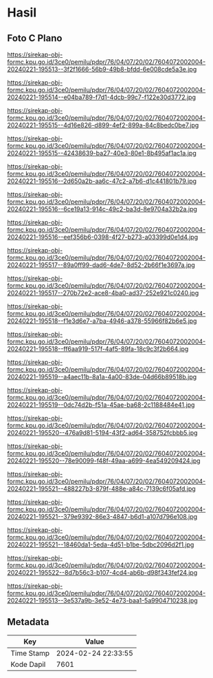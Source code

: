 # Hasil

## Foto C Plano

https://sirekap-obj-formc.kpu.go.id/3ce0/pemilu/pdpr/76/04/07/20/02/7604072002004-20240221-195513--3f2f1666-56b9-49b8-bfdd-6e008cde5a3e.jpg

https://sirekap-obj-formc.kpu.go.id/3ce0/pemilu/pdpr/76/04/07/20/02/7604072002004-20240221-195514--e04ba789-f7d1-4dcb-99c7-f122e30d3772.jpg

https://sirekap-obj-formc.kpu.go.id/3ce0/pemilu/pdpr/76/04/07/20/02/7604072002004-20240221-195515--4d16e826-d899-4ef2-899a-84c8bedc0be7.jpg

https://sirekap-obj-formc.kpu.go.id/3ce0/pemilu/pdpr/76/04/07/20/02/7604072002004-20240221-195515--42438639-ba27-40e3-80e1-8b495af1ac1a.jpg

https://sirekap-obj-formc.kpu.go.id/3ce0/pemilu/pdpr/76/04/07/20/02/7604072002004-20240221-195516--2d650a2b-aa6c-47c2-a7b6-d1c441801b79.jpg

https://sirekap-obj-formc.kpu.go.id/3ce0/pemilu/pdpr/76/04/07/20/02/7604072002004-20240221-195516--6ce19a13-914c-49c2-ba3d-8e9704a32b2a.jpg

https://sirekap-obj-formc.kpu.go.id/3ce0/pemilu/pdpr/76/04/07/20/02/7604072002004-20240221-195516--eef356b6-0398-4f27-b273-a03399d0e1d4.jpg

https://sirekap-obj-formc.kpu.go.id/3ce0/pemilu/pdpr/76/04/07/20/02/7604072002004-20240221-195517--89a0ff99-dad6-4de7-8d52-2b66f1e3697a.jpg

https://sirekap-obj-formc.kpu.go.id/3ce0/pemilu/pdpr/76/04/07/20/02/7604072002004-20240221-195517--270b72e2-ace8-4ba0-ad37-252e921c0240.jpg

https://sirekap-obj-formc.kpu.go.id/3ce0/pemilu/pdpr/76/04/07/20/02/7604072002004-20240221-195518--f1e3d6e7-a7ba-4946-a378-55966f82b6e5.jpg

https://sirekap-obj-formc.kpu.go.id/3ce0/pemilu/pdpr/76/04/07/20/02/7604072002004-20240221-195518--ff6aa919-517f-4af5-89fa-18c9c3f2b664.jpg

https://sirekap-obj-formc.kpu.go.id/3ce0/pemilu/pdpr/76/04/07/20/02/7604072002004-20240221-195519--a4aec11b-8a1a-4a00-83de-04d66b89518b.jpg

https://sirekap-obj-formc.kpu.go.id/3ce0/pemilu/pdpr/76/04/07/20/02/7604072002004-20240221-195519--0dc74d2b-f51a-45ae-ba68-2c1188484e41.jpg

https://sirekap-obj-formc.kpu.go.id/3ce0/pemilu/pdpr/76/04/07/20/02/7604072002004-20240221-195520--476a9d81-5194-43f2-ad64-358752fcbbb5.jpg

https://sirekap-obj-formc.kpu.go.id/3ce0/pemilu/pdpr/76/04/07/20/02/7604072002004-20240221-195520--78e90099-f48f-49aa-a699-4ea549209424.jpg

https://sirekap-obj-formc.kpu.go.id/3ce0/pemilu/pdpr/76/04/07/20/02/7604072002004-20240221-195521--488227b3-879f-488e-a84c-7139c6f05afd.jpg

https://sirekap-obj-formc.kpu.go.id/3ce0/pemilu/pdpr/76/04/07/20/02/7604072002004-20240221-195521--379e9392-86e3-4847-b6d1-a107d796e108.jpg

https://sirekap-obj-formc.kpu.go.id/3ce0/pemilu/pdpr/76/04/07/20/02/7604072002004-20240221-195521--18460da1-5eda-4d51-b1be-5dbc2096d2f1.jpg

https://sirekap-obj-formc.kpu.go.id/3ce0/pemilu/pdpr/76/04/07/20/02/7604072002004-20240221-195522--8d7b56c3-b107-4cd4-ab6b-d98f343fef24.jpg

https://sirekap-obj-formc.kpu.go.id/3ce0/pemilu/pdpr/76/04/07/20/02/7604072002004-20240221-195513--3e537a9b-3e52-4e73-baa1-5a9904710238.jpg


## Metadata

| Key        | Value               |
| ---------- | ------------------- |
| Time Stamp | 2024-02-24 22:33:55 |
| Kode Dapil | 7601                |




